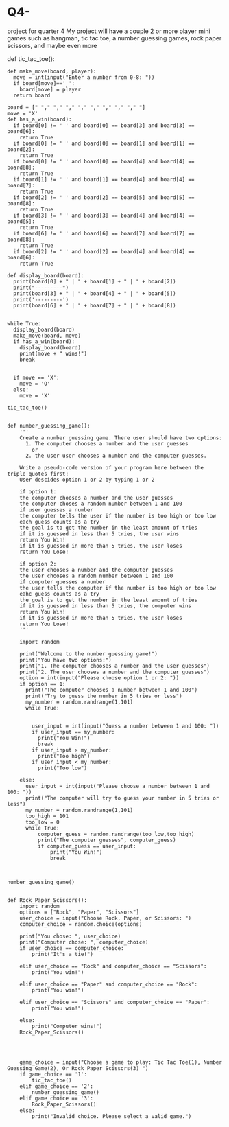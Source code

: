 # Q4-
project for quarter 4 
My project will have a couple 2 or more player mini games such as hangman, tic tac toe, a number guessing games, rock paper scissors, and maybe even more

def tic_tac_toe():

    def make_move(board, player):
      move = int(input("Enter a number from 0-8: "))
      if board[move]==' ':
        board[move] = player
      return board
    
    board = [" "," "," "," "," "," "," "," "," "]
    move = 'X'
    def has_a_win(board):
      if board[0] != ' ' and board[0] == board[3] and board[3] == board[6]:
        return True
      if board[0] != ' ' and board[0] == board[1] and board[1] == board[2]:
        return True
      if board[0] != ' ' and board[0] == board[4] and board[4] == board[8]:
        return True
      if board[1] != ' ' and board[1] == board[4] and board[4] == board[7]:
        return True
      if board[2] != ' ' and board[2] == board[5] and board[5] == board[8]:
        return True
      if board[3] != ' ' and board[3] == board[4] and board[4] == board[5]:
        return True
      if board[6] != ' ' and board[6] == board[7] and board[7] == board[8]:
        return True
      if board[2] != ' ' and board[2] == board[4] and board[4] == board[6]:
        return True
    
    def display_board(board):
      print(board[0] + " | " + board[1] + " | " + board[2])
      print("---------")
      print(board[3] + " | " + board[4] + " | " + board[5])
      print('---------')
      print(board[6] + " | " + board[7] + " | " + board[8])
    
    
    while True:
      display_board(board)
      make_move(board, move)
      if has_a_win(board):
        display_board(board)
        print(move + " wins!")
        break
    
    
      if move == 'X': 
        move = 'O'
      else: 
        move = 'X'
    
    tic_tac_toe()
    
    
    def number_guessing_game():
        '''
        Create a number guessing game. There user should have two options: 
          1. The computer chooses a number and the user guesses 
            or 
          2. the user user chooses a number and the computer guesses. 
        
        Write a pseudo-code version of your program here between the triple quotes first:
        User descides option 1 or 2 by typing 1 or 2
        
        if option 1:
        the computer chooses a number and the user guesses
        the computer choses a random number between 1 and 100
        if user guesses a number
        the computer tells the user if the number is too high or too low
        each guess counts as a try
        the goal is to get the number in the least amount of tries
        if it is guessed in less than 5 tries, the user wins
        return You Win!
        if it is guessed in more than 5 tries, the user loses
        return You Lose!
        
        if option 2:
        the user chooses a number and the computer guesses
        the user chooses a random number between 1 and 100
        if computer guesses a number
        the user tells the computer if the number is too high or too low
        eahc guess counts as a try
        the goal is to get the number in the least amount of tries
        if it is guessed in less than 5 tries, the computer wins
        return You Win!
        if it is guessed in more than 5 tries, the user loses
        return You Lose!
        '''
        
        import random
        
        print("Welcome to the number guessing game!")
        print("You have two options:")
        print("1. The computer chooses a number and the user guesses")
        print("2. The user chooses a number and the computer guesses")
        option = int(input("Please choose option 1 or 2: "))
        if option == 1:
          print("The computer chooses a number between 1 and 100")
          print("Try to guess the number in 5 tries or less")
          my_number = random.randrange(1,101)
          while True:
        
         
            user_input = int(input("Guess a number between 1 and 100: "))
            if user_input == my_number:
              print("You Win!")
              break
            if user_input > my_number:
              print("Too high")
            if user_input < my_number:
              print("Too low")
        
        else:
          user_input = int(input("Please choose a number between 1 and 100: "))
          print("The computer will try to guess your number in 5 tries or less")
          my_number = random.randrange(1,101)
          too_high = 101
          too_low = 0
          while True:
              computer_guess = random.randrange(too_low,too_high)
              print("The computer guesses", computer_guess)
              if computer_guess == user_input:
                  print("You Win!")
                  break
            
                    
            
    number_guessing_game()
    
    
    def Rock_Paper_Scissors():   
        import random
        options = ["Rock", "Paper", "Scissors"]
        user_choice = input("Choose Rock, Paper, or Scissors: ")
        computer_choice = random.choice(options)
        
        print("You chose: ", user_choice)
        print("Computer chose: ", computer_choice)
        if user_choice == computer_choice:
            print("It's a tie!")
        
        elif user_choice == "Rock" and computer_choice == "Scissors":
            print("You win!")
        
        elif user_choice == "Paper" and computer_choice == "Rock":
            print("You win!")
        
        elif user_choice == "Scissors" and computer_choice == "Paper":
            print("You win!")
        
        else:
            print("Computer wins!")
        Rock_Paper_Scissors()


    
    
        game_choice = input("Choose a game to play: Tic Tac Toe(1), Number Guessing Game(2), Or Rock Paper Scissors(3) ")
        if game_choice == '1':
            tic_tac_toe()
        elif game_choice == '2':
            number_guessing_game()
        elif game_choice == '3':
            Rock_Paper_Scissors()
        else:
            print("Invalid choice. Please select a valid game.")

